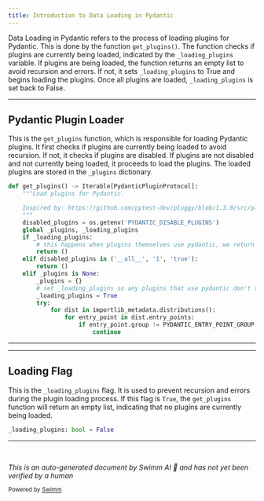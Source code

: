 ```yaml
---
title: Introduction to Data Loading in Pydantic
---
```

Data Loading in Pydantic refers to the process of loading plugins for Pydantic. This is done by the function <SwmToken path="/pydantic/plugin/_loader.py" pos="21:2:4" line-data="def get_plugins() -&gt; Iterable[PydanticPluginProtocol]:">`get_plugins()`</SwmToken>. The function checks if plugins are currently being loaded, indicated by the <SwmToken path="/pydantic/plugin/_loader.py" pos="18:0:0" line-data="_loading_plugins: bool = False">`_loading_plugins`</SwmToken> variable. If plugins are being loaded, the function returns an empty list to avoid recursion and errors. If not, it sets <SwmToken path="/pydantic/plugin/_loader.py" pos="18:0:0" line-data="_loading_plugins: bool = False">`_loading_plugins`</SwmToken> to True and begins loading the plugins. Once all plugins are loaded, <SwmToken path="/pydantic/plugin/_loader.py" pos="18:0:0" line-data="_loading_plugins: bool = False">`_loading_plugins`</SwmToken> is set back to False.

<SwmSnippet path="/pydantic/plugin/_loader.py" line="21">

---

## Pydantic Plugin Loader

This is the <SwmToken path="/pydantic/plugin/_loader.py" pos="21:2:2" line-data="def get_plugins() -&gt; Iterable[PydanticPluginProtocol]:">`get_plugins`</SwmToken> function, which is responsible for loading Pydantic plugins. It first checks if plugins are currently being loaded to avoid recursion. If not, it checks if plugins are disabled. If plugins are not disabled and not currently being loaded, it proceeds to load the plugins. The loaded plugins are stored in the <SwmToken path="/pydantic/plugin/_loader.py" pos="27:3:3" line-data="    global _plugins, _loading_plugins">`_plugins`</SwmToken> dictionary.

```python
def get_plugins() -> Iterable[PydanticPluginProtocol]:
    """Load plugins for Pydantic.

    Inspired by: https://github.com/pytest-dev/pluggy/blob/1.3.0/src/pluggy/_manager.py#L376-L402
    """
    disabled_plugins = os.getenv('PYDANTIC_DISABLE_PLUGINS')
    global _plugins, _loading_plugins
    if _loading_plugins:
        # this happens when plugins themselves use pydantic, we return no plugins
        return ()
    elif disabled_plugins in ('__all__', '1', 'true'):
        return ()
    elif _plugins is None:
        _plugins = {}
        # set _loading_plugins so any plugins that use pydantic don't themselves use plugins
        _loading_plugins = True
        try:
            for dist in importlib_metadata.distributions():
                for entry_point in dist.entry_points:
                    if entry_point.group != PYDANTIC_ENTRY_POINT_GROUP:
                        continue
```

---

</SwmSnippet>

<SwmSnippet path="/pydantic/plugin/_loader.py" line="18">

---

## Loading Flag

This is the <SwmToken path="/pydantic/plugin/_loader.py" pos="18:0:0" line-data="_loading_plugins: bool = False">`_loading_plugins`</SwmToken> flag. It is used to prevent recursion and errors during the plugin loading process. If this flag is `True`, the <SwmToken path="/pydantic/plugin/_loader.py" pos="21:2:2" line-data="def get_plugins() -&gt; Iterable[PydanticPluginProtocol]:">`get_plugins`</SwmToken> function will return an empty list, indicating that no plugins are currently being loaded.

```python
_loading_plugins: bool = False
```

---

</SwmSnippet>

&nbsp;

*This is an auto-generated document by Swimm AI 🌊 and has not yet been verified by a human*

<SwmMeta version="3.0.0" repo-id="Z2l0aHViJTNBJTNBREVNTy1weWRhbnRpYyUzQSUzQWdpbGFkbmF2b3Q=" repo-name="DEMO-pydantic"><sup>Powered by [Swimm](https://app.swimm.io/)</sup></SwmMeta>
